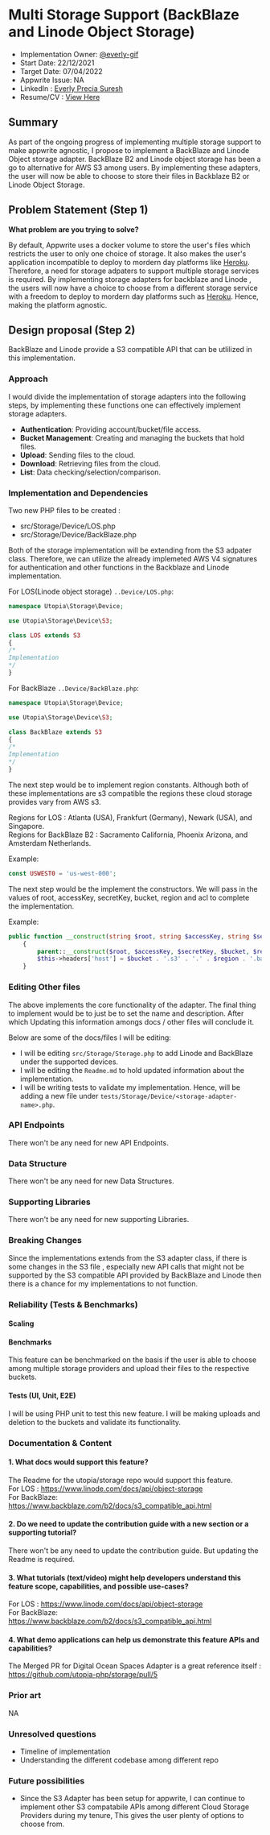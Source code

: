# Multi Storage Support (BackBlaze and Linode Object Storage)<!-- What do you want to call your `awesome_feature`? -->

- Implementation Owner: [@everly-gif](https://github.com/everly-gif)
- Start Date: 22/12/2021
- Target Date: 07/04/2022
- Appwrite Issue: NA
- LinkedIn : [Everly Precia Suresh](https://www.linkedin.com/in/everly-precia-suresh-196bba1b7/)
- Resume/CV : [View Here]()

## Summary
As part of the ongoing progress of implementing multiple storage support to make appwrite agnostic, I propose to implement a BackBlaze and Linode Object storage adapter.
BackBlaze B2 and Linode object storage has been a go to alternative for AWS S3 among users. By implementing these adapters, the user will now be able to choose to store their files in Backblaze B2 or Linode Object Storage.

[summary]: #summary 

<!-- Brief explanation of the proposed contribution. Write your answer below. -->

## Problem Statement (Step 1)

[problem-statement]: #problem-statement

**What problem are you trying to solve?**

By default, Appwrite uses a docker volume to store the user's files which restricts the user to only one choice of storage. It also makes the user's application incompatible to deploy to mordern day platforms like [Heroku](https://www.heroku.com/).
Therefore, a need for storage adpaters to support multiple storage services is required. 
By implementing storage adapters for backblaze and Linode , the users will now have a choice to choose from a different storage service with a freedom to deploy to mordern day platforms such as [Heroku](https://www.heroku.com/). Hence, making the platform agnostic.

<!--
What problem are you trying to solve? Explain the context or background in which this problem exists.
Please avoid discussing your proposed solution.
-->

## Design proposal (Step 2)

BackBlaze and Linode provide a S3 compatible API that can be utlilized in this implementation.

### Approach

I would divide the implementation of storage adapters into the following steps, by implementing these functions one can effectively implement storage adapters.

- **Authentication**: Providing account/bucket/file access.
- **Bucket Management**: Creating and managing the buckets that hold files.
- **Upload**: Sending files to the cloud.
- **Download**: Retrieving files from the cloud.
- **List**: Data checking/selection/comparison.

### Implementation and Dependencies

Two new PHP files to be created :  
- src/Storage/Device/LOS.php
- src/Storage/Device/BackBlaze.php

Both of the storage implementation will be extending from the S3 adpater class. Therefore, we can utilize the already implemeted AWS V4 signatures  for authentication and other functions in the Backblaze and Linode implementation.

For LOS(Linode object storage) `..Device/LOS.php`:  

```php
namespace Utopia\Storage\Device;

use Utopia\Storage\Device\S3;

class LOS extends S3
{
/* 
Implementation
*/
}
```
For BackBlaze `..Device/BackBlaze.php`: 

```php
namespace Utopia\Storage\Device;

use Utopia\Storage\Device\S3;

class BackBlaze extends S3
{
/* 
Implementation
*/
}
```
The next step would be to implement region constants. Although both of these implementations are s3 compatible the regions these cloud storage provides vary from AWS s3.

Regions for LOS : Atlanta (USA), Frankfurt (Germany), Newark (USA), and Singapore.  
Regions for BackBlaze B2 : Sacramento California, Phoenix Arizona, and Amsterdam Netherlands.

Example: 
```php
const USWEST0 = 'us-west-000';
```
The next step would be the implement the constructors. We will pass in the values of root, accessKey, secretKey, bucket, region and acl to complete the implementation.

Example: 
```php
public function __construct(string $root, string $accessKey, string $secretKey, string $bucket, string $region = self::USWEST0, string $acl = self::ACL_PRIVATE)
    {
        parent::__construct($root, $accessKey, $secretKey, $bucket, $region, $acl);
        $this->headers['host'] = $bucket . '.s3' . '.' . $region . '.backblazeb2.com'; /*the bucket url for BackBlaze stands similar for LOS */
    }

```
### Editing Other files

The above implements the core functionality of the adapter. The final thing to implement would be to just be to set the name and description. After which Updating this information amongs docs / other files will conclude it.

Below are some of the docs/files I will be editing: 

- I will be editing `src/Storage/Storage.php` to add Linode and BackBlaze under the supported devices.
- I will be editing the `Readme.md` to hold updated information about the implementation.
- I will be writing tests to validate my implementation. Hence, will be adding a new file under `tests/Storage/Device/<storage-adapter-name>.php`.


<!--
This is the technical portion of the RFC. Explain the design in sufficient detail, keeping in mind the following:

- Its interaction with other parts of the system is clear
- It is reasonably clear how the contribution would be implemented
- Dependencies on libraries, tools, projects, or work that isn't yet complete
- New API routes that need to be created or modifications to the existing routes (if needed)
- Any breaking changes and ways in which we can ensure backward compatibility.
- Use Cases
- Goals
- Deliverables
- Changes to documentation
- Ways to scale the solution

Ensure that you include examples and code snippets to allow the community to understand the proposed solution. **It would be best if the examples use naming conventions that you intend to use during the actual implementation to suggest changes early on during the development.**

Write your answer below.

-->

### API Endpoints

<!--
List the new API routes or endpoints that we might need to add for supporting the new feature.
Keep in mind to stay very strict to the API protocol and method, whether your new
changes are for the REST, WebSocket or any other API protocol Appwrite supports.

For example:

**POST /v1/coffee ** - an endpoint for creating coffee.
**DELETE /v1/coffee ** - an endpoint for deleting coffee.
-->
There won't be any need for new API Endpoints.
### Data Structure

<!--
What kind of changes or additions are required for the Appwrite base collections
to support this feature. Explain which entities should be added or updated, what new attributes they
need to have and why. Please think well about the naming conventions and how well they play with other
Appwrite conventions. Try and stay as consistent with existing patterns as much as possible.
-->
There won't be any need for new Data Structures.

### Supporting Libraries

<!--
Which different libraries do we need to support the new features?
Please describe the new library's potential API?
Avoid using 3rd party libraries when possible, if required - explain why.
-->
There won't be any need for new supporting Libraries.

### Breaking Changes

<!--
Do we break any API or SDK backward compatibility?
If possible, explain what actions we can take to avoid that.
-->
Since the implementations extends from the S3 adapter class, if there is some changes in the S3 file , especially new API calls that might not be supported by the S3 compatible API provided by BackBlaze and Linode then there is a chance for my implementations to not function.
### Reliability (Tests & Benchmarks)

#### Scaling


<!-- Explain how we will scale this new feature. -->

#### Benchmarks
This feature can be benchmarked on the basis if the user is able to choose among multiple storage providers and upload their files to the respective buckets.
<!-- Explain how we will benchmark the new feature. -->

#### Tests (UI, Unit, E2E)
I will be using PHP unit to test this new feature. I will be making uploads and deletion to the buckets and validate its functionality.

<!-- 
Explain how we will test the new feature. 
You can use "N/A" if this section is not relevant to your proposal.
-->

### Documentation & Content

#### 1. What **docs** would support this feature?
The Readme for the utopia/storage repo would support this feature.  
For LOS : https://www.linode.com/docs/api/object-storage  
For BackBlaze: https://www.backblaze.com/b2/docs/s3_compatible_api.html
#### 2. Do we need to update the **contribution guide** with a new section or a supporting tutorial?
There won't be any need to update the contribution guide. But updating the Readme is required.
#### 3. What **tutorials** (text/video) might help developers understand this feature scope, capabilities, and possible use-cases?
For LOS : https://www.linode.com/docs/api/object-storage  
For BackBlaze: https://www.backblaze.com/b2/docs/s3_compatible_api.html
#### 4. What **demo applications** can help us demonstrate this feature APIs and capabilities?
The Merged PR for Digital Ocean Spaces Adapter is a great reference itself : https://github.com/utopia-php/storage/pull/5

<!--

Documentation is vital for making this new feature a success for both developers using Appwrite and the Appwrite maintainers.
Please answer the following questions:

1. What **docs** would support this feature?
2. Do we need to update the **contribution guide** with a new section or a supporting tutorial?
3. What **tutorials** (text/video) might help developers understand this feature scope, capabilities, and possible use-cases?
4. What **demo applications** can help us demonstrate this feature APIs and capabilities? 

-->

### Prior art

[prior-art]: #prior-art
NA
<!--

Discuss prior art, both the good and the bad, in relation to this proposal.
A few examples of what this can include are:

- Does this functionality exist in other software, and what experience has their community had?
- For other teams: What lessons can we learn from what other communities have done here?
- Papers: Are there any published papers or great posts that discuss this? If you have some relevant papers to refer to, this can serve as a more detailed theoretical background.

This section is intended to encourage you as an author to think about the
lessons from other software, provide readers of your RFC with a fuller picture.
If there is no prior art, that is fine - your ideas are interesting to us, whether they are brand new or an adaptation from other software.

Write your answer below.
-->

### Unresolved questions

[unresolved-questions]: #unresolved-questions

- Timeline of implementation
- Understanding the different codebase among different repo


<!-- What parts of the design do you expect to resolve through the RFC process before this gets merged? -->

<!-- Write your answer below. -->

### Future possibilities

[future-possibilities]: #future-possibilities

- Since the S3 Adapter has been setup for appwrite, I can continue to implement other S3 compatabile APIs among different Cloud Storage Providers during my tenure, This gives the user plenty of options to choose from.

<!-- This is also a good place to "dump ideas" if they are out of scope for the RFC you are writing but otherwise related. -->

<!-- Write your answer below. -->
